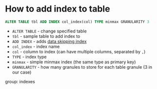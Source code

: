 # How to add index to table

```sql
ALTER TABLE tbl ADD INDEX col_index(col) TYPE minmax GRANULARITY 3
```

- `ALTER TABLE` - change specified table
- `tbl` - sample table to add index to
- `ADD INDEX` - adds [data skipping index](https://clickhouse.com/docs/en/engines/table-engines/mergetree-family/mergetree/#table_engine-mergetree-data_skipping-indexes)
- `col_index` - index name
- `col` - column to index (can have multiple columns, separated by `,`)
- `TYPE` - index type
- `minmax` - simple minmax index (the same type as primary key)
- `GRANULARITY` - how many granules to store for each table granule (3 in our case)

group: indexes


